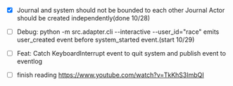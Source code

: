 - [x] Journal and system should not be bounded to each other
Journal Actor should be created independently(done 10/28)


- [ ] Debug: python -m src.adapter.cli --interactive --user_id="race" emits user_created event before system_started event.(start 10/29)

- [ ] Feat: Catch KeyboardInterrupt event to quit system and publish event to eventlog

- [ ] finish reading https://www.youtube.com/watch?v=TkKhS3ImbQI